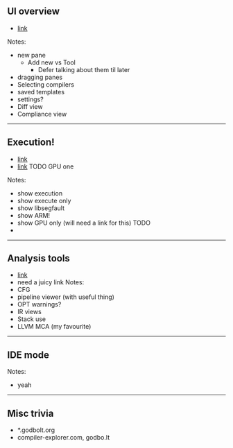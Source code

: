 ## UI overview

- [link](https://slides.compiler-explorer.com/z/6Y7v7e19f)

Notes:
- new pane
  - Add new vs Tool
    - Defer talking about them til later
- dragging panes
- Selecting compilers
- saved templates
- settings?
- Diff view
- Compliance view

---

## Execution!

- [link](https://slides.compiler-explorer.com/z/6Y7v7e19f)
- [link]() TODO GPU one

Notes:
- show execution
- show execute only
- show libsegfault
- show ARM!
- show GPU only (will need a link for this) TODO
- 

---

## Analysis tools

- [link](https://slides.compiler-explorer.com/z/PavWssa9c)
- need a juicy link
Notes:
- CFG
- pipeline viewer (with useful thing)
- OPT warnings?
- IR views
- Stack use
- LLVM MCA (my favourite)

---

## IDE mode

Notes:
- yeah

---

## Misc trivia

- *.godbolt.org
- compiler-explorer.com, godbo.lt
